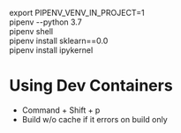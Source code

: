 export PIPENV_VENV_IN_PROJECT=1  
pipenv --python 3.7  
pipenv shell  
pipenv install sklearn==0.0  
pipenv install ipykernel  

# Using Dev Containers

- Command + Shift + p
- Build w/o cache if it errors on build only
